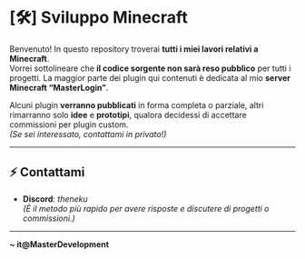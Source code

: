 # [🛠️] Sviluppo Minecraft

Benvenuto! In questo repository troverai **tutti i miei lavori relativi a Minecraft**.  
Vorrei sottolineare che **il codice sorgente non sarà reso pubblico** per tutti i progetti. La maggior parte dei plugin qui contenuti è dedicata al mio **server Minecraft “MasterLogin”**.

Alcuni plugin **verranno pubblicati** in forma completa o parziale, altri rimarranno solo **idee** e **prototipi**, qualora decidessi di accettare commissioni per plugin custom.  
*(Se sei interessato, contattami in privato!)*

---

## ⚡ Contattami
- **Discord**: *theneku*  
*(È il metodo più rapido per avere risposte e discutere di progetti o commissioni.)*

---

**~ it@MasterDevelopment**